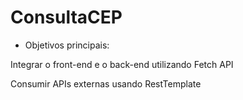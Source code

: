 # ConsultaCEP

- Objetivos principais:

Integrar o front-end e o back-end utilizando Fetch API

Consumir APIs externas usando RestTemplate
